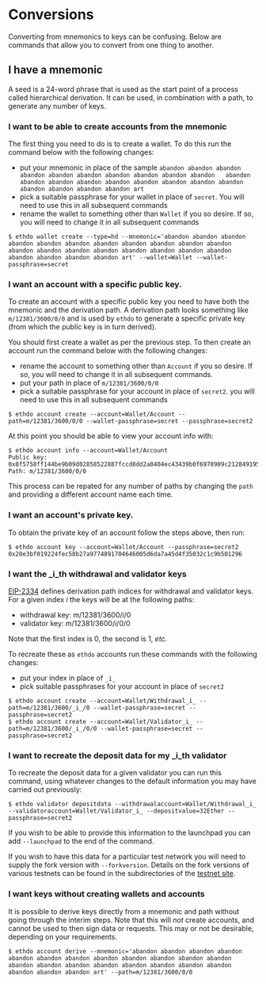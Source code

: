 # Conversions

Converting from mnemonics to keys can be confusing.  Below are commands that allow you to convert from one thing to another.

## I have a mnemonic

A seed is a 24-word phrase that is used as the start point of a process called hierarchical derivation.  It can be used, in combination with a path, to generate any number of keys.

### I want to be able to create accounts from the mnemonic

The first thing you need to do is to create a wallet.  To do this run the command below with the following changes:

  - put your mnemonic in place of the sample `abandon abandon abandon abandon abandon abandon abandon abandon abandon abandon   abandon abandon abandon abandon abandon abandon abandon abandon abandon abandon abandon abandon abandon art`
  - pick a suitable passphrase for your wallet in place of `secret`.  You will need to use this in all subsequent commands
  - rename the wallet to something other than `Wallet` if you so desire.  If so, you will need to change it in all subsequent commands

```
$ ethdo wallet create --type=hd --mnemonic='abandon abandon abandon abandon abandon abandon abandon abandon abandon abandon abandon abandon abandon abandon abandon abandon abandon abandon abandon abandon abandon abandon abandon art' --wallet=Wallet --wallet-passphrase=secret
```

### I want an account with a specific public key.

To create an account with a specific public key you need to have both the mnemonic and the derivation path.  A derivation path looks something like `m/12381/3600/0/0` and is used by `ethdo` to generate a specific private key (from which the public key is in turn derived).

You should first create a wallet as per the previous step.  To then create an account run the command below with the following changes:

  - rename the account to something other than `Account` if you so desire.  If so, you will need to change it in all subsequent commands.
  - put your path in place of `m/12381/3600/0/0`
  - pick a suitable passphrase for your account in place of `secret2`.  you will need to use this in all subsequent commands

```
$ ethdo account create --account=Wallet/Account --path=m/12381/3600/0/0 --wallet-passphrase=secret --passphrase=secret2
```

At this point you should be able to view your account info with:

```
$ ethdo account info --account=Wallet/Account
Public key: 0x8f5758ff144be9b09d02858522887fccd8dd2a0404ec43439b0f6978909c2128491951486dcaee0f5794262e46f76738
Path: m/12381/3600/0/0
```

This process can be repated for any number of paths by changing the `path` and providing a different account name each time.

### I want an account's private key.

To obtain the private key of an account follow the steps above, then run:

```
$ ethdo account key --account=Wallet/Account --passphrase=secret2
0x20e3bf019224fec58b27a9774891704646005d6da7a45d4f35032c1c9b501296
```

### I want the _i_th withdrawal and validator keys

[EIP-2334](https://eips.ethereum.org/EIPS/eip-2334) defines derivation path indices for withdrawal and validator keys.  For a given index _i_ the keys will be at the following paths:

  - withdrawal key: m/12381/3600/_i_/0
  - validator key: m/12381/3600/_i_/0/0

Note that the first index is 0, the second is 1, _etc._

To recreate these as `ethdo` accounts run these commands with the following changes:

  - put your index in place of `_i_`
  - pick suitable passphrases for your account in place of `secret2`

```
$ ethdo account create --account=Wallet/Withdrawal_i_ --path=m/12381/3600/_i_/0 --wallet-passphrase=secret --passphrase=secret2
$ ethdo account create --account=Wallet/Validator_i_ --path=m/12381/3600/_i_/0/0 --wallet-passphrase=secret --passphrase=secret2
```

### I want to recreate the deposit data for my _i_th validator

To recreate the deposit data for a given validator you can run this command, using whatever changes to the default information you may have carried out previously:

```
$ ethdo validator depositdata --withdrawalaccount=Wallet/Withdrawal_i_ --validatoraccount=Wallet/Validator_i_ --depositvalue=32Ether --passphrase=secret2
```

If you wish to be able to provide this information to the launchpad you can add `--launchpad` to the end of the command.

If you wish to have this data for a particular test network you will need to supply the fork version with `--forkversion`.  Details on the fork versions of various testnets can be found in the subdirectories of the [testnet site](https://github.com/goerli/medalla).

### I want keys without creating wallets and accounts

It is possible to derive keys directly from a mnemonic and path without going through the interim steps.  Note that this will _not_ create accounts, and cannot be used to then sign data or requests.  This may or not be desirable, depending on your requirements.

```
$ ethdo account derive --mnemonic='abandon abandon abandon abandon abandon abandon abandon abandon abandon abandon abandon abandon abandon abandon abandon abandon abandon abandon abandon abandon abandon abandon abandon art' --path=m/12381/3600/0/0
```
